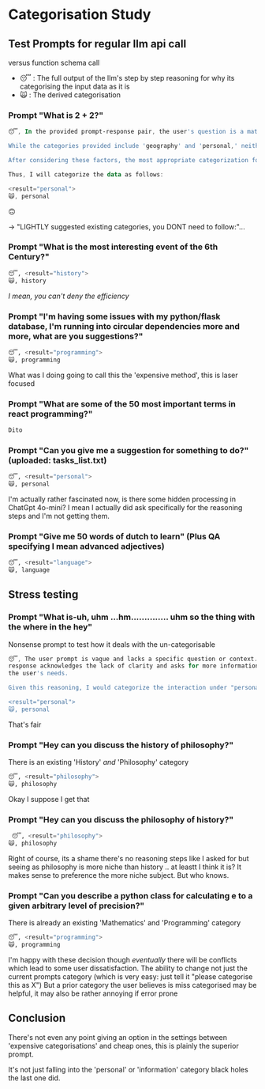 # Categorisation Study

## Test Prompts for regular llm api call

versus function schema call

- 😴 : The full output of the llm's step by step reasoning for why its categorising the input data as it is
- 🙀 : The derived categorisation

### Prompt "What is 2 + 2?"

```Powershell
😴, In the provided prompt-response pair, the user's question is a mathematical one, specifically asking for the mathematical operation of squaring the number 22. The response correctly provides the result of that operation.

While the categories provided include 'geography' and 'personal,' neither fits well as the content of the prompt and response pertains to mathematics rather than a geographical topic or a personal inquiry. However, since the context is educational in nature pertaining to mathematics, it hints towards a personal inquiry about knowledge or learning.

After considering these factors, the most appropriate categorization for the interaction could be seen as 'personal', as the question seems to reflect an individual's curiosity or need for mathematical information.

Thus, I will categorize the data as follows:

<result="personal">
🙀, personal
```

🙃

-> "LIGHTLY suggested existing categories, you DONT need to follow:"...

### Prompt "What is the most interesting event of the 6th Century?"

```Python
😴, <result="history">
🙀, history
```

*I mean, you can't deny the efficiency*

### Prompt "I'm having some issues with my python/flask database, I'm running into circular dependencies more and more, what are you suggestions?"

```Python
😴, <result="programming">
🙀, programming
```

What was I doing going to call this the 'expensive method', this is laser focused

### Prompt "What are some of the 50 most important terms in react programming?"

```Python
Dito
```

### Prompt "Can you give me a suggestion for something to do?" (uploaded: tasks_list.txt)

```Python
😴, <result="personal">
🙀, personal
```

I'm actually rather fascinated now, is there some hidden processing in ChatGpt 4o-mini?
I mean I actually did ask specifically for the reasoning steps and I'm not getting them.

### Prompt "Give me 50 words of dutch to learn" (Plus QA specifying I mean advanced adjectives)

```Python
😴, <result="language">
🙀, language
```

## Stress testing

### Prompt "What is-uh, uhm ...hm.............. uhm so the thing with the where in the hey"
Nonsense prompt to test how it deals with the un-categorisable

```Powershell
😴, The user prompt is vague and lacks a specific question or context. The 
response acknowledges the lack of clarity and asks for more information. This exchange is focused on communication and understanding 
the user's needs.

Given this reasoning, I would categorize the interaction under "personal" as it relates to direct, individual communication and understanding.

<result="personal">
🙀, personal
```

That's fair

### Prompt "Hey can you discuss the history of philosophy?"
There is an existing 'History' *and* 'Philosophy' category

```Python
😴, <result="philosophy">
🙀, philosophy
```

Okay I suppose I get that

### Prompt "Hey can you discuss the philosophy of history?"

```Python
 😴, <result="philosophy">
🙀, philosophy
```

Right of course, its a shame there's no reasoning steps like I asked for but seeing as philosophy is more niche than history
.. at leastt I think it is? It makes sense to preference the more niche subject. But who knows.

### Prompt "Can you describe a python class for calculating e to a given arbitrary level of precision?"
There is already an existing 'Mathematics' and 'Programming' category

```Python
😴, <result="programming">
🙀, programming
```

I'm happy with these decision though *eventually* there will be conflicts which lead to some user dissatisfaction.
The ability to change not just the current prompts category 
(which is very easy: just tell it "please categorise this as X")
But a prior category the user believes is miss categorised may be helpful, it may also be rather annoying if error prone

## Conclusion

There's not even any point giving an option in the settings between 'expensive categorisations' and cheap ones, this is 
plainly the superior prompt.

It's not just falling into the 'personal' or 'information' category black holes the last one did.
